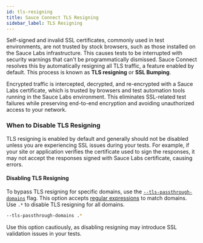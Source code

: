 ```yaml
---
id: tls-resigning
title: Sauce Connect TLS Resigning
sidebar_label: TLS Resigning
---
```


Self-signed and invalid SSL certificates, commonly used in test environments, are not trusted by stock browsers, such as those installed on the Sauce Labs infrastructure. This causes tests to be interrupted with security warnings that can't be programmatically dismissed.
Sauce Connect resolves this by automatically resigning all TLS traffic, a feature enabled by default. This process is known as **TLS resigning** or **SSL Bumping**.

Encrypted traffic is intercepted, decrypted, and re-encrypted with a Sauce Labs certificate, which is trusted by browsers and test automation tools running in the Sauce Labs environment. This eliminates SSL-related test failures while preserving end-to-end encryption and avoiding unauthorized access to your network.

### When to Disable TLS Resigning

TLS resigning is enabled by default and generally should not be disabled unless you are experiencing SSL issues during your tests. For example, if your site or application verifies the certificate used to sign the responses, it may not accept the responses signed with Sauce Labs certificate, causing errors.

#### Disabling TLS Resigning

To bypass TLS resigning for specific domains, use the [`--tls-passthrough-domains`](/dev/cli/sauce-connect-5/run/#tls-passthrough-domains) flag. This option accepts [regular expressions](https://en.wikipedia.org/wiki/Regular_expression) to match domains. Use `.*` to disable TLS resigning for all domains.

```bash
--tls-passthrough-domains .*
```

Use this option cautiously, as disabling resigning may introduce SSL validation issues in your tests.
